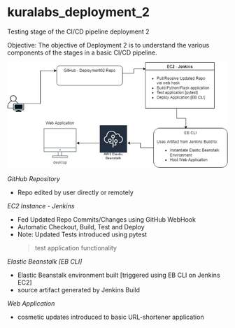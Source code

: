 # kuralabs_deployment_2
Testing stage of the CI/CD pipeline deployment 2

Objective: The objective of Deployment 2 is to understand the various components of the stages in a basic CI/CD pipeline. 

![Deployment 02](Kura_Deployment02.jpg)

*GitHub Repository*
- Repo edited by user directly or remotely 

*EC2 Instance - Jenkins*
- Fed Updated Repo Commits/Changes using GitHub WebHook
- Automatic Checkout, Build, Test and Deploy
- Note: Updated Tests introduced using pytest
  > test application functionality

*Elastic Beanstalk [EB CLI]*
- Elastic Beanstalk environment built [triggered using EB CLI on Jenkins EC2] 
- source artifact generated by Jenkins Build

*Web Application*
- cosmetic updates introduced to basic URL-shortener application

